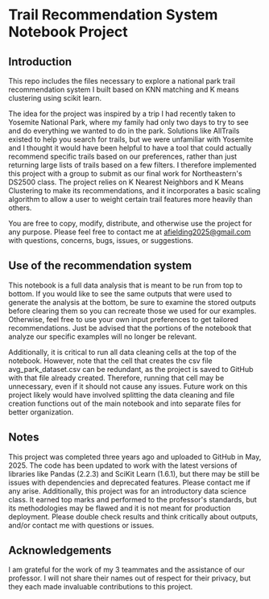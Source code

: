 # Trail Recommendation System Notebook Project

## Introduction

This repo includes the files necessary to explore a national park trail recommendation system I built based on KNN matching and K means clustering using scikit learn. 

The idea for the project was inspired by a trip I had recently taken to Yosemite National Park, where my family had only two days to try to see and do everything we wanted to do in the park. Solutions like AllTrails existed to help you search for trails, but we were unfamiliar with Yosemite and I thought it would have been helpful to have a tool that could actually recommend specific trails based on our preferences, rather than just returning large lists of trails based on a few filters. I therefore implemented this project with a group to submit as our final work for Northeastern's DS2500 class. The project relies on K Nearest Neighbors and K Means Clustering to make its recommendations, and it incorporates a basic scaling algorithm to allow a user to weight certain trail features more heavily than others.

You are free to copy, modify, distribute, and otherwise use the project for any purpose. Please feel free to contact me at afielding2025@gmail.com with questions, concerns, bugs, issues, or suggestions. 

## Use of the recommendation system

This notebook is a full data analysis that is meant to be run from top to bottom. If you would like to see the same outputs that were used to generate the analysis at the bottom, be sure to examine the stored outputs before clearing them so you can recreate those we used for our examples. Otherwise, feel free to use your own input preferences to get tailored recommendations. Just be advised that the portions of the notebook that analyze our specific examples will no longer be relevant. 

Additionally, it is critical to run all data cleaning cells at the top of the notebook. However, note that the cell that creates the csv file avg_park_dataset.csv can be redundant, as the project is saved to GitHub with that file already created. Therefore, running that cell may be unnecessary, even if it should not cause any issues. Future work on this project likely would have involved splitting the data cleaning and file creation functions out of the main notebook and into separate files for better organization.

## Notes

This project was completed three years ago and uploaded to GitHub in May, 2025. The code has been updated to work with the latest versions of libraries like Pandas (2.2.3) and SciKit Learn (1.6.1), but there may be still be issues with dependencies and deprecated features. Please contact me if any arise. Additionally, this project was for an introductory data science class. It earned top marks and performed to the professor's standards, but its methodologies may be flawed and it is not meant for production deployment. Please double check results and think critically about outputs, and/or contact me with questions or issues. 

## Acknowledgements

I am grateful for the work of my 3 teammates and the assistance of our professor. I will not share their names out of respect for their privacy, but they each made invaluable contributions to this project. 